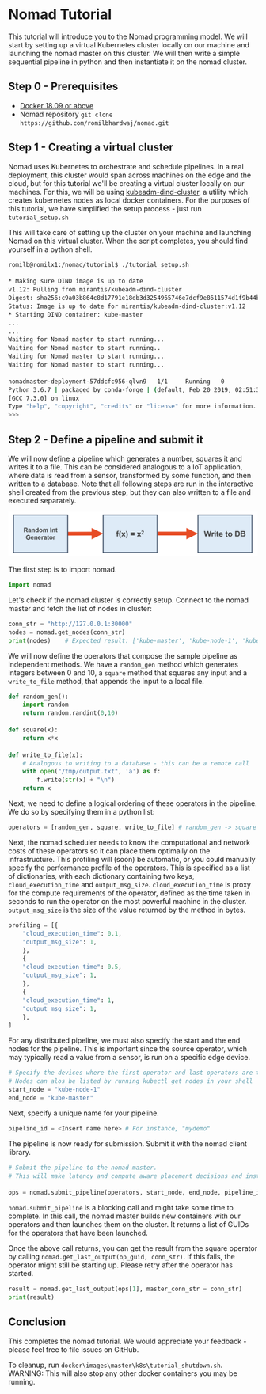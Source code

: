 # Nomad Tutorial
This tutorial will introduce you to the Nomad programming model. We will start by setting up a virtual Kubernetes cluster locally on our machine and launching the nomad master on this cluster. We will then write a simple sequential pipeline in python and then instantiate it on the nomad cluster.

## Step 0 - Prerequisites
* [Docker 18.09 or above](https://docs.docker.com/install/)
* Nomad repository `git clone https://github.com/romilbhardwaj/nomad.git`

<!---## Step 1 - Launch the Tutorial Container
We will be running this tutorial inside a docker container which has nomad dependencies pre-installed. To launch the container, run:
```bash
chmod +x run_tutorial.sh
./run_tutorial.sh
```
This should pull the latest tutorial image and launch the container.


## Step 1 - Setting up the Virtual Cluster
Nomad uses Kubernetes to orchestrate and schedule pipelines. In deployment this cluster would span across machines on the edge and the cloud, but for this tutorial we'll be creating a virtual cluster locally on our machines. For this, we will be using [kubeadm-dind-cluster](https://github.com/kubernetes-sigs/kubeadm-dind-cluster), a utility which creates kubernetes nodes as local docker containers. To use this, simply run:
```bash
cd docker/images/master/k8s

# Run the script
chmod +x dind-cluster-v1.12.sh
./dind-cluster-v1.12.sh up
```

This will take some time to execute. After this is done, you should add kubectl to your PATH. This will allow you to interface with the cluster.

```bash
# Add kubectl binaries to PATH
export PATH="$HOME/.kubeadm-dind-cluster:$PATH"
echo "export PATH=\"$HOME/.kubeadm-dind-cluster:$PATH\"" >> ~/.bashrc
```

It is also recommended to enable kubectl autocompletion by following [this guide](https://kubernetes.io/docs/tasks/tools/install-kubectl/#enabling-shell-autocompletion).

 After kubectl is setup, you should be able to run `kubectl get nodes` to verify that you are running a kubenetes cluster with 3 nodes in it:
```bash
romilb@romilx1:/$ kubectl get nodes
NAME          STATUS   ROLES    AGE     VERSION
kube-master   Ready    master   3m37s   v1.12.1
kube-node-1   Ready    <none>   2m41s   v1.12.1
kube-node-2   Ready    <none>   2m41s   v1.12.1
```

Note: To clean up after the tutorial, you can run `./dind-cluster-v1.12.sh clean`

## Step 2 - Initializing Nomad Master
Nomad master is the pipeline submission service that handles scheduling and orchestration. To launch it, first run `init.sh`
```bash
chmod +x init.sh startup.sh

# init.sh initializes the nomad master namespace in Kubernetes. This needs to be run everytime a new kuberenetes cluster is used.
./init.sh

# startup.sh launches the nomad master deployment on the cluster
./startup.sh
```

The nomad master deployment should now be starting up. To check it's status, run `kubectl get all`. Make sure the pod status is Running before proceeding to the next step:
```bash
romilb@romilx1:/$ kubectl get all
NAME                                         READY   STATUS              RESTARTS   AGE
pod/nomadmaster-deployment-988dbdb4f-vkqjq   1/1     Running   0          55s

NAME                          TYPE       CLUSTER-IP       EXTERNAL-IP   PORT(S)                           AGE
service/nomadmaster-service   NodePort   10.102.255.167   <none>        31000:31000/TCP,30000:30000/TCP   55s

NAME                                     DESIRED   CURRENT   UP-TO-DATE   AVAILABLE   AGE
deployment.apps/nomadmaster-deployment   1         1         1            0           55s

NAME                                               DESIRED   CURRENT   READY   AGE
replicaset.apps/nomadmaster-deployment-988dbdb4f   1         1         0       55s
```

To check the detailed status of the pod, you can run `kubectl describe pod <pod name>`.

## Step 3 - Get shell access to a terminal in the virtual cluster

For the purposes of this tutorial, we will use the python interpreter in the nomad master container. To gain shell access to the nomad master, run:
```bash
kubectl exec -it $(kubectl get pod -l "app=nomadmaster" -o jsonpath='{.items[0].metadata.name}') -- bash
```
-->

## Step 1 - Creating a virtual cluster
Nomad uses Kubernetes to orchestrate and schedule pipelines. In a real deployment, this cluster would span across machines on the edge and the cloud, but for this tutorial we'll be creating a virtual cluster locally on our machines. For this, we will be using [kubeadm-dind-cluster](https://github.com/kubernetes-sigs/kubeadm-dind-cluster), a utility which creates kubernetes nodes as local docker containers. For the purposes of this tutorial, we have simplified the setup process - just run `tutorial_setup.sh`

This will take care of setting up the cluster on your machine and launching Nomad on this virtual cluster. When the script completes, you should find yourself in a python shell.

```bash
romilb@romilx1:/nomad/tutorial$ ./tutorial_setup.sh

* Making sure DIND image is up to date
v1.12: Pulling from mirantis/kubeadm-dind-cluster
Digest: sha256:c9a03b864c8d17791e18db3d3254965746e7dcf9e8611574d1f9b44b59e9ee0c
Status: Image is up to date for mirantis/kubeadm-dind-cluster:v1.12
* Starting DIND container: kube-master
...
...
Waiting for Nomad master to start running...
Waiting for Nomad master to start running..
Waiting for Nomad master to start running...
Waiting for Nomad master to start running...

nomadmaster-deployment-57ddcfc956-qlvn9   1/1     Running   0          77s
Python 3.6.7 | packaged by conda-forge | (default, Feb 20 2019, 02:51:38)
[GCC 7.3.0] on linux
Type "help", "copyright", "credits" or "license" for more information.
>>>
```

## Step 2 - Define a pipeline and submit it
We will now define a pipeline which generates a number, squares it and writes it to a file. This can be considered analogous to a IoT application, where data is read from a sensor, transformed by some function, and then written to a database. Note that all following steps are run in the interactive shell created from the previous step, but they can also written to a file and executed separately. 

![Tutorial Pipeline](https://github.com/romilbhardwaj/nomad/raw/master/tutorial/static/tut_pipeline.PNG)

The first step is to import nomad.
```python
import nomad
```

Let's check if the nomad cluster is correctly setup. Connect to the nomad master and fetch the list of nodes in cluster:
```python
conn_str = "http://127.0.0.1:30000"
nodes = nomad.get_nodes(conn_str)
print(nodes)    # Expected result: ['kube-master', 'kube-node-1', 'kube-node-2']
```

We will now define the operators that compose the sample pipeline as independent methods. We have a `random_gen` method which generates integers between 0 and 10, a `square` method that squares any input and a `write_to_file` method, that appends the input to a local file.
```python
def random_gen():
    import random
    return random.randint(0,10)

def square(x):
    return x*x

def write_to_file(x):
    # Analogous to writing to a database - this can be a remote call
    with open("/tmp/output.txt", 'a') as f:
        f.write(str(x) + "\n")
    return x
```

Next, we need to define a logical ordering of these operators in the pipeline. We do so by specifying them in a python list:
```python
operators = [random_gen, square, write_to_file] # random_gen -> square -> write_to_file
```

Next, the nomad scheduler needs to know the computational and network costs of these operators so it can place them optimally on the infrastructure. This profiling will (soon) be automatic, or you could manually specify the performance profile of the operators.  This is specified as a list of dictionaries, with each dictionary containing two keys, `cloud_execution_time` and `output_msg_size`. `cloud_execution_time` is proxy for the compute requirements of the operator, defined as the time taken in seconds to run the operator on the most powerful machine in the cluster. `output_msg_size` is the size of the value returned by the method in bytes.

```python
profiling = [{
    "cloud_execution_time": 0.1,
    "output_msg_size": 1,
    },
    {
    "cloud_execution_time": 0.5,
    "output_msg_size": 1,
    },
    {
    "cloud_execution_time": 1,
    "output_msg_size": 1,
    },
]
```

For any distributed pipeline, we must also specify the start and the end nodes for the pipeline. This is important since the source operator, which may typically read a value from a sensor, is run on a specific edge device. 

```python
# Specify the devices where the first operator and last operators are to be placed.
# Nodes can alos be listed by running kubectl get nodes in your shell
start_node = "kube-node-1"
end_node = "kube-master"
```

Next, specify a unique name for your pipeline.
```python
pipeline_id = <Insert name here> # For instance, "mydemo"
``` 

The pipeline is now ready for submission. Submit it with the nomad client library.
```python
# Submit the pipeline to the nomad master.
# This will make latency and compute aware placement decisions and instantiate the pipeline.

ops = nomad.submit_pipeline(operators, start_node, end_node, pipeline_id, master_conn_str = conn_str, profile=profiling)
```

`nomad.submit_pipeline` is a blocking call and might take some time to complete. In this call, the nomad master builds new containers with our operators and then launches them on the cluster. It returns a list of GUIDs for the operators that have been launched. 

Once the above call returns, you can get the result from the square operator by calling `nomad.get_last_output(op_guid, conn_str)`. If this fails, the operator might still be starting up. Please retry after the operator has started. 
```python
result = nomad.get_last_output(ops[1], master_conn_str = conn_str)
print(result)
```

<!--
```bash
kubectl get pods
kubectl exec -it <name of the final pod> /bin/bash
tail -f /tmp/output.txt
```
-->

## Conclusion
This completes the nomad tutorial. We would appreciate your feedback - please feel free to file issues on GitHub.

To cleanup, run `docker\images\master\k8s\tutorial_shutdown.sh`. WARNING: This will also stop any other docker containers you may be running. 
